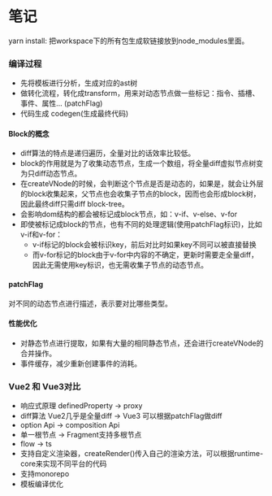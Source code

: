 # 笔记
yarn install: 把workspace下的所有包生成软链接放到node_modules里面。

### 编译过程
- 先将模板进行分析，生成对应的ast树
- 做转化流程，转化成transform，用来对动态节点做一些标记：指令、插槽、事件、属性...  (patchFlag)
- 代码生成 codegen(生成最终代码)

#### Block的概念
- diff算法的特点是递归遍历，全量对比的话效率比较低。
- block的作用就是为了收集动态节点，生成一个数组，将全量diff虚拟节点树变为只diff动态节点。
- 在createVNode的时候，会判断这个节点是否是动态的，如果是，就会让外层的block收集起来，父节点也会收集子节点的block，因而也会形成block树，因此最终diff只需diff block-tree。
- 会影响dom结构的都会被标记成block节点，如：v-if、v-else、v-for
- 即使被标记成block的节点，也有不同的处理逻辑(使用patchFlag标识)，比如v-if和v-for：
    - v-if标记的block会被标识key，前后对比时如果key不同可以被直接替换
    - 而v-for标记的block由于v-for中内容的不确定，更新时需要走全量diff，因此无需使用key标识，也无需收集子节点的动态节点。

#### patchFlag
对不同的动态节点进行描述，表示要对比哪些类型。

#### 性能优化
- 对静态节点进行提取，如果有大量的相同静态节点，还会进行createVNode的合并操作。
- 事件缓存，减少重新创建事件的消耗。

### Vue2 和 Vue3对比
- 响应式原理 definedProperty -> proxy
- diff算法  Vue2几乎是全量diff -> Vue3 可以根据patchFlag做diff
- option Api -> composition Api
- 单一根节点 -> Fragment支持多根节点
- flow -> ts
- 支持自定义渲染器，createRender()传入自己的渲染方法，可以根据runtime-core来实现不同平台的代码
- 支持monorepo
- 模板编译优化
